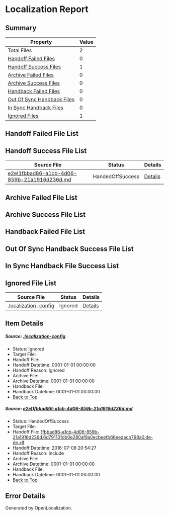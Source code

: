 # <a name='report-top'></a> Localization Report

## Summary
 Property | Value 
 -------- | ----- 
 Total Files | 2
[ Handoff Failed Files ](#handoff-failed-list)| 0
[ Handoff Success Files ](#handoff-success-list)| 1
[ Archive Failed Files ](#archive-failed-list)| 0
[ Archive Success Files ](#archive-success-list)| 0
[ Handback Failed Files ](#handback-failed-list)| 0
[ Out Of Sync Handback Files ](#outofsync-handback-success-list)| 0
[ In Sync Handback Files ](#insync-handback-success-list)| 0
[ Ignored Files ](#ignored-list)| 1

## <a name='handoff-failed-list'></a> Handoff Failed File List

## <a name='handoff-success-list'></a> Handoff Success File List
 Source File | Status | Details 
 ----------- | ------ | ------- 
 [e2e\1fbbad86-a1cb-4d06-859b-21a1916d236d.md](https://github.com/OpenLocalizationTestOrg/oltest/blob/a7be92b8dbd47b5e43bce424b0f49b5ebc62effc/e2e/1fbbad86-a1cb-4d06-859b-21a1916d236d.md) | HandedOffSuccess | [Details](#f31d424c3665beccaa25b071c2d6d0f00816e3921)

## <a name='archive-failed-list'></a> Archive Failed File List

## <a name='archive-success-list'></a> Archive Success File List

## <a name='handback-failed-list'></a> Handback Failed File List

## <a name='outofsync-handback-success-list'></a> Out Of Sync Handback Success File List

## <a name='insync-handback-success-list'></a> In Sync Handback File Success List

## <a name='ignored-list'></a> Ignored File List
 Source File | Status | Details 
 ----------- | ------ | ------- 
 [.localization-config](https://github.com/OpenLocalizationTestOrg/oltest/blob/a7be92b8dbd47b5e43bce424b0f49b5ebc62effc/.localization-config) | Ignored | [Details](#3d4f252ac210baf56311d7e97dcc2db10974dbd20)

## Item Details
##### <a name='3d4f252ac210baf56311d7e97dcc2db10974dbd20'></a> Source: [.localization-config](https://github.com/OpenLocalizationTestOrg/oltest/blob/a7be92b8dbd47b5e43bce424b0f49b5ebc62effc/.localization-config)
* Status: Ignored
* Target File: 
* Handoff File: 
* Handoff Datetime: 0001-01-01 00:00:00
* Handoff Reason: Ignored
* Archive File: 
* Archive Datetime: 0001-01-01 00:00:00
* Handback File: 
* Handback Datetime: 0001-01-01 00:00:00
* [Back to Top](#report-top)

##### <a name='f31d424c3665beccaa25b071c2d6d0f00816e3921'></a> Source: [e2e\1fbbad86-a1cb-4d06-859b-21a1916d236d.md](https://github.com/OpenLocalizationTestOrg/oltest/blob/a7be92b8dbd47b5e43bce424b0f49b5ebc62effc/e2e/1fbbad86-a1cb-4d06-859b-21a1916d236d.md)
* Status: HandedOffSuccess
* Target File: 
* Handoff File: [1fbbad86-a1cb-4d06-859b-21a1916d236d.6d791131db0e280af9a0ecbeefb66eedecb798a0.de-de.xlf](https://github.com/OpenLocalizationTestOrg/olhandoff-e2e/blob/b9ed3cdb9afffbf035bd2941a09ab0f2003a2137/ol-handoff/OpenLocalizationTestOrg/oltest-dede-fly/ci/ht/1fbbad86-a1cb-4d06-859b-21a1916d236d.6d791131db0e280af9a0ecbeefb66eedecb798a0.de-de.xlf)
* Handoff Datetime: 2016-07-08 20:54:27
* Handoff Reason: Include
* Archive File: 
* Archive Datetime: 0001-01-01 00:00:00
* Handback File: 
* Handback Datetime: 0001-01-01 00:00:00
* [Back to Top](#report-top)


## Error Details

Generated by OpenLocalization.
